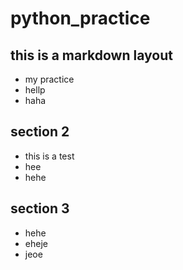 # python_practice
## this is a markdown layout
- my practice
- hellp
- haha

## section 2

- this is a test
- hee
- hehe

## section 3

- hehe
- eheje
- jeoe
  
